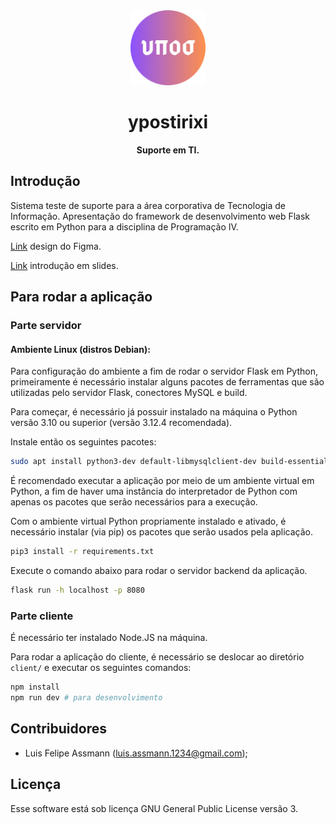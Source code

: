 <div align='center'>
    <img width="120" src='client/public/ypostiriki.svg'>
    <h1>ypostirixi</h1>
    <span><strong>Suporte em TI.</strong></span>
</div>

## Introdução

Sistema teste de suporte para a área corporativa de Tecnologia de Informação.
Apresentação do framework de desenvolvimento web Flask escrito em Python para a disciplina de Programação IV.

[Link](https://www.figma.com/design/kO6cNfBBbe8yq1rRT2ZCd3/ypostirixi) design do Figma.

[Link](https://www.canva.com/design/DAGMK3IUoUs/rpF5QmN6diXEYIiO7Oo8FQ/edit?utm_content=DAGMK3IUoUs&utm_campaign=designshare&utm_medium=link2&utm_source=sharebutton) introdução em slides.

## Para rodar a aplicação

### Parte servidor

#### Ambiente Linux (distros Debian):

Para configuração do ambiente a fim de rodar o servidor Flask em Python, primeiramente é necessário instalar alguns pacotes de ferramentas que são utilizadas pelo servidor Flask, conectores MySQL e build.

Para começar, é necessário já possuir instalado na máquina o Python versão 3.10 ou superior (versão 3.12.4 recomendada).

Instale então os seguintes pacotes:

```sh
sudo apt install python3-dev default-libmysqlclient-dev build-essential pkg-config python3-pip python3-venv
```

É recomendado executar a aplicação por meio de um ambiente virtual em Python, a fim de haver uma instância
do interpretador de Python com apenas os pacotes que serão necessários para a execução.

Com o ambiente virtual Python propriamente instalado e ativado, é necessário instalar (via pip) os pacotes que
serão usados pela aplicação.


```sh
pip3 install -r requirements.txt
```

Execute o comando abaixo para rodar o servidor backend da aplicação.

```sh
flask run -h localhost -p 8080
```

### Parte cliente

É necessário ter instalado Node.JS na máquina.

Para rodar a aplicação do cliente, é necessário se deslocar ao diretório `client/` e executar os seguintes comandos:

```sh
npm install
npm run dev # para desenvolvimento
```

## Contribuidores

- Luis Felipe Assmann (luis.assmann.1234@gmail.com);

## Licença

Esse software está sob licença GNU General Public License versão 3.
